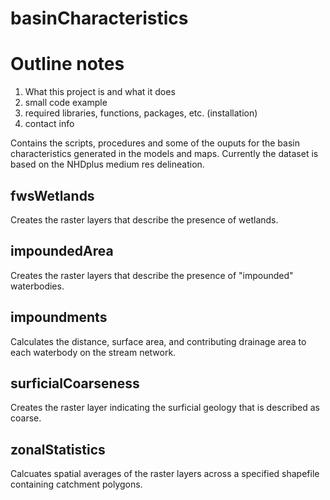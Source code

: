 basinCharacteristics
====================

# Outline notes

1. What this project is and what it does
2. small code example
3. required libraries, functions, packages, etc. (installation)
4. contact info


Contains the scripts, procedures and some of the ouputs for the basin characteristics generated in the models and maps. Currently the dataset is based on the NHDplus medium res delineation.

## fwsWetlands
Creates the raster layers that describe the presence of wetlands.

## impoundedArea
Creates the raster layers that describe the presence of "impounded" waterbodies.

## impoundments
Calculates the distance, surface area, and contributing drainage area to each waterbody on the stream network.

## surficialCoarseness
Creates the raster layer indicating the surficial geology that is described as coarse.

## zonalStatistics

Calcuates spatial averages of the raster layers across a specified shapefile containing catchment polygons.